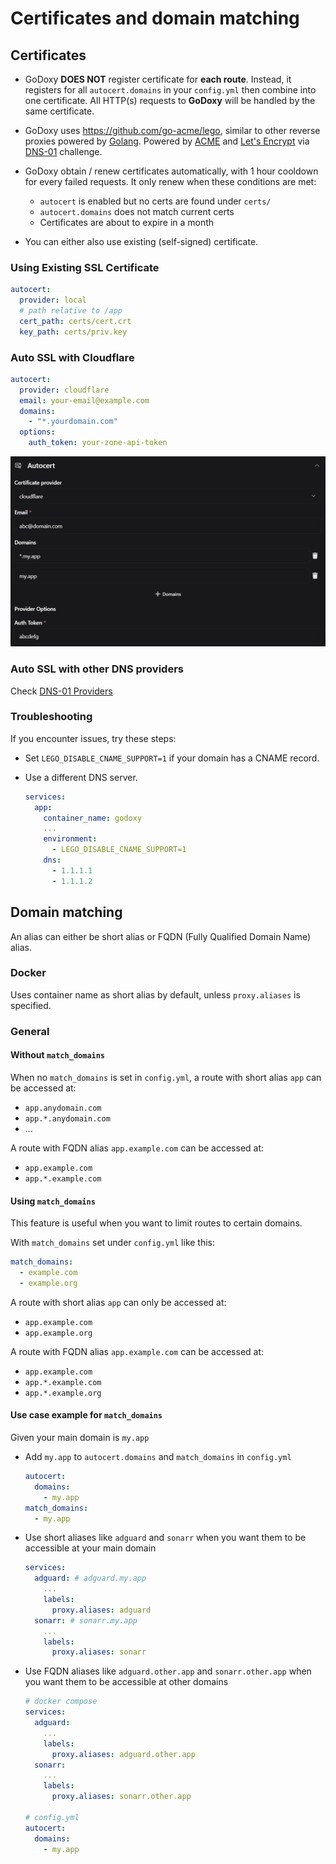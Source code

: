 # Certificates and domain matching

## Certificates

- GoDoxy **DOES NOT** register certificate for **each route**. Instead, it registers for all `autocert.domains` in your `config.yml` then combine into one certificate. All HTTP(s) requests to **GoDoxy** will be handled by the same certificate.

- GoDoxy uses <https://github.com/go-acme/lego>, similar to other reverse proxies powered by [Golang](https://golang.org). Powered by [ACME](<https://en.wikipedia.org/wiki/ACME_(protocol)>) and [Let's Encrypt](https://letsencrypt.org) via [DNS-01](https://en.wikipedia.org/wiki/DNS-01) challenge.

- GoDoxy obtain / renew certificates automatically, with 1 hour cooldown for every failed requests. It only renew when these conditions are met:

  - `autocert` is enabled but no certs are found under `certs/`
  - `autocert.domains` does not match current certs
  - Certificates are about to expire in a month

- You can either also use existing (self-signed) certificate.

### Using Existing SSL Certificate

```yaml
autocert:
  provider: local
  # path relative to /app
  cert_path: certs/cert.crt
  key_path: certs/priv.key
```

### Auto SSL with Cloudflare

```yaml
autocert:
  provider: cloudflare
  email: your-email@example.com
  domains:
    - "*.yourdomain.com"
  options:
    auth_token: your-zone-api-token
```

![Cloudflare autocert](images/config/cf-autocert.png)

### Auto SSL with other DNS providers

Check [DNS-01 Providers](DNS-01-Providers.md)

### Troubleshooting

If you encounter issues, try these steps:

- Set `LEGO_DISABLE_CNAME_SUPPORT=1` if your domain has a CNAME record.
- Use a different DNS server.

  ```yaml
  services:
    app:
      container_name: godoxy
      ...
      environment:
        - LEGO_DISABLE_CNAME_SUPPORT=1
      dns:
        - 1.1.1.1
        - 1.1.1.2
  ```

## Domain matching

An alias can either be short alias or FQDN (Fully Qualified Domain Name) alias.

### Docker

Uses container name as short alias by default, unless `proxy.aliases` is specified.

### General

#### Without `match_domains`

When no `match_domains` is set in `config.yml`, a route with short alias `app` can be accessed at:

- `app.anydomain.com`
- `app.*.anydomain.com`
- ...

A route with FQDN alias `app.example.com` can be accessed at:

- `app.example.com`
- `app.*.example.com`

#### Using `match_domains`

This feature is useful when you want to limit routes to certain domains.

With `match_domains` set under `config.yml` like this:

```yaml
match_domains:
  - example.com
  - example.org
```

A route with short alias `app` can only be accessed at:

- `app.example.com`
- `app.example.org`

A route with FQDN alias `app.example.com` can be accessed at:

- `app.example.com`
- `app.*.example.com`
- `app.*.example.org`

#### Use case example for `match_domains`

Given your main domain is `my.app`

- Add `my.app` to `autocert.domains` and `match_domains` in `config.yml`
  ```yaml
  autocert:
    domains:
      - my.app
  match_domains:
    - my.app
  ```
- Use short aliases like `adguard` and `sonarr` when you want them to be accessible at your main domain
  ```yaml
  services:
    adguard: # adguard.my.app
      ...
      labels:
        proxy.aliases: adguard
    sonarr: # sonarr.my.app
      ...
      labels:
        proxy.aliases: sonarr
  ```
- Use FQDN aliases like `adguard.other.app` and `sonarr.other.app` when you want them to be accessible at other domains

  ```yaml
  # docker compose
  services:
    adguard:
      ...
      labels:
        proxy.aliases: adguard.other.app
    sonarr:
      ...
      labels:
        proxy.aliases: sonarr.other.app

  # config.yml
  autocert:
    domains:
      - my.app
  ```
